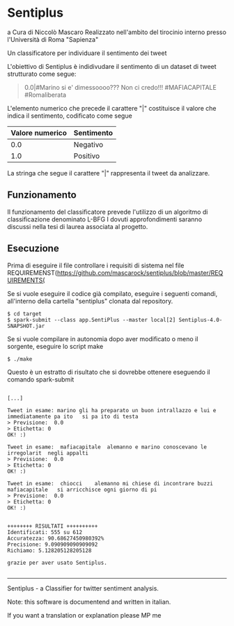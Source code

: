 # Sentiplus

a Cura di Niccolò Mascaro
Realizzato nell'ambito del tirocinio interno presso l'Università di Roma "Sapienza"

Un classificatore per individuare il sentimento dei tweet

L'obiettivo di Sentiplus è indidivudare il sentimento di un dataset di tweet strutturato come segue:

> 0.0|#Marino si e' dimessoooo??? Non ci credo!!!   #MAFIACAPITALE  #Romaliberata

L'elemento numerico che precede il carattere "|" costituisce il valore che indica il sentimento, codificato come segue

Valore numerico | Sentimento
------------ | -------------
0.0 | Negativo
1.0 | Positivo

La stringa che segue il carattere "|" rappresenta il tweet da analizzare.

## Funzionamento

Il funzionamento del classificatore prevede l'utilizzo di un algoritmo di classificazione denominato L-BFG
I dovuti approfondimenti saranno discussi nella tesi di laurea associata al progetto.


## Esecuzione

Prima di eseguire il file controllare i requisiti di sistema nel file REQUIREMENST(https://github.com/mascarock/sentiplus/blob/master/REQUIREMENTS(

Se si vuole eseguire il codice già compilato, eseguire i seguenti comandi, all'interno della cartella "sentiplus" clonata dal repository.

```shell
$ cd target
$ spark-submit --class app.SentiPlus --master local[2] Sentiplus-4.0-SNAPSHOT.jar
```

Se si vuole compilare in autonomia dopo aver modificato o meno il sorgente, eseguire lo script  make
```shell
$ ./make
```

Questo è un estratto di risultato che si dovrebbe ottenere eseguendo il comando spark-submit
```

[...]

Tweet in esame: marino gli ha preparato un buon intrallazzo e lui e  immediatamente pa ito   si pa ito di testa
> Previsione:  0.0
> Etichetta: 0
OK! :)

Tweet in esame:  mafiacapitale  alemanno e marino conoscevano le irregolarit  negli appalti
> Previsione:  0.0
> Etichetta: 0
OK! :)

Tweet in esame:  chiocci    alemanno mi chiese di incontrare buzzi   mafiacapitale   si arricchisce ogni giorno di pi
> Previsione:  0.0
> Etichetta: 0
OK! :)


++++++++ RISULTATI ++++++++++
Identificati: 555 su 612
Accuratezza: 90.68627450980392%
Precisione: 9.090909090909092
Richiamo: 5.128205128205128

grazie per aver usato Sentiplus.


```



---
Sentiplus - a Classifier for twitter sentiment analysis.

Note: this software is documentend and written in italian.

If you want a translation or explanation please MP me
